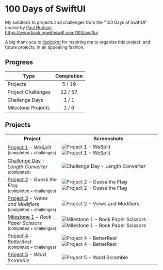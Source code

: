 # 100 Days of SwiftUI
My solutions to projects and challenges from the "100 Days of SwiftUI" course by [Paul Hudson](https://github.com/twostraws).<br>
https://www.hackingwithswift.com/100/swiftui

A big thank you to *[@clarknt](https://github.com/clarknt)* for inspiring me to organize this project, and future projects, in an appealing fashion.

## Progress

| Type | Completion |
| -------- | :----: |
| Projects | 5 / 19 |
| Project Challenges | 12 / 57 |
| Challenge Days | 1 / 1 |
| Milestone Projects | 1 / 6 |

## Projects

| Project | Screenshots |
| ------- | ---------- |
| [Project 1](https://github.com/solitaryewe/100-Days-of-SwiftUI/tree/main/Project-01) - *WeSplit*<br><sub>(completed + challenges)</sub> | ![Project 1 - WeSplit](https://github.com/solitaryewe/100-Days-of-SwiftUI/blob/main/Project-01/Screenshots/Project1-small.png) ![Project 1 - WeSplit](https://github.com/solitaryewe/100-Days-of-SwiftUI/blob/main/Project-01/Screenshots/Project1-challenges-small.png) |
| [Challenge Day](https://github.com/solitaryewe/100-Days-of-SwiftUI/tree/main/Challenge-Day) - *Length Converter*<br><sub>(completed)</sub> | ![Challenge Day - Length Converter](https://github.com/solitaryewe/100-Days-of-SwiftUI/blob/main/Challenge-Day/Screenshots/LengthConverter-small.png) |
| [Project 2](https://github.com/solitaryewe/100-Days-of-SwiftUI/tree/main/Project-02) - *Guess the Flag*<br><sub>(completed + challenges)</sub> | ![Project 2 - Guess the Flag](https://github.com/solitaryewe/100-Days-of-SwiftUI/blob/main/Project-02/Screenshots/Project2-small.png) ![Project 2 - Guess the Flag](https://github.com/solitaryewe/100-Days-of-SwiftUI/blob/main/Project-02/Screenshots/Project2-challenges-small.png) |
| [Project 3](https://github.com/solitaryewe/100-Days-of-SwiftUI/tree/main/Project-03) - *Views and Modifiers*<br><sub>(completed + challenges)</sub> | ![Project 2 - Views and Modifiers](https://github.com/solitaryewe/100-Days-of-SwiftUI/blob/main/Project-03/Screenshots/Project3-challenge1-small.png) |
| [Milestone 1](https://github.com/solitaryewe/100-Days-of-SwiftUI/tree/main/Milestone-01) - *Rock Paper Scissors*<br><sub>(completed + challenges)</sub> | ![Milestone 1 - Rock Paper Scissors](https://github.com/solitaryewe/100-Days-of-SwiftUI/blob/main/Milestone-01/Screenshots/Milestone1a-small.png) ![Milestone 1 - Rock Paper Scissors](https://github.com/solitaryewe/100-Days-of-SwiftUI/blob/main/Milestone-01/Screenshots/Milestone1b-small.png) |
| [Project 4](https://github.com/solitaryewe/100-Days-of-SwiftUI/tree/main/Project-04) - *BetterRest*<br><sub>(completed + challenges)</sub> | ![Project 4 - BetterRest](https://github.com/solitaryewe/100-Days-of-SwiftUI/blob/main/Project-04/Screenshots/Project4-small.png) ![Project 4 - BetterRest](https://github.com/solitaryewe/100-Days-of-SwiftUI/blob/main/Project-04/Screenshots/Project4-challenges-small.png) |
| [Project 5](https://github.com/solitaryewe/100-Days-of-SwiftUI/tree/main/Project-05) - *Word Scramble* | ![Project 5 - Word Scramble](https://github.com/solitaryewe/100-Days-of-SwiftUI/blob/main/Project-05/Screenshots/Project5-small.png) |

